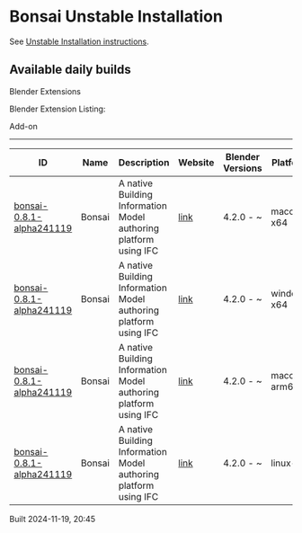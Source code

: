 # Bonsai Unstable Installation

See [Unstable Installation instructions](https://docs.bonsaibim.org/guides/development/installation.html#unstable-installation).

## Available daily builds




Blender Extensions


Blender Extension Listing:


Add\-on




---




| ID | Name | Description | Website | Blender Versions | Platforms | Size |
| --- | --- | --- | --- | --- | --- | --- |
| [bonsai\-0\.8\.1\-alpha241119](https://github.com/IfcOpenShell/IfcOpenShell/releases/download/bonsai-0.8.1-alpha2411192040/bonsai_py311-0.8.1-alpha241119-macos-x64.zip?repository=https://raw.githubusercontent.com/IfcOpenShell/bonsai_unstable_repo/main/index.json&blender_version_min=4.2.0&platforms=macos-x64) | Bonsai | A native Building Information Model authoring platform using IFC | [link](https://bonsaibim.org/) | 4\.2\.0 \- \~ | macos\-x64 | 101\.0MB |
| [bonsai\-0\.8\.1\-alpha241119](https://github.com/IfcOpenShell/IfcOpenShell/releases/download/bonsai-0.8.1-alpha2411192040/bonsai_py311-0.8.1-alpha241119-windows-x64.zip?repository=https://raw.githubusercontent.com/IfcOpenShell/bonsai_unstable_repo/main/index.json&blender_version_min=4.2.0&platforms=windows-x64) | Bonsai | A native Building Information Model authoring platform using IFC | [link](https://bonsaibim.org/) | 4\.2\.0 \- \~ | windows\-x64 | 80\.6MB |
| [bonsai\-0\.8\.1\-alpha241119](https://github.com/IfcOpenShell/IfcOpenShell/releases/download/bonsai-0.8.1-alpha2411192040/bonsai_py311-0.8.1-alpha241119-macos-arm64.zip?repository=https://raw.githubusercontent.com/IfcOpenShell/bonsai_unstable_repo/main/index.json&blender_version_min=4.2.0&platforms=macos-arm64) | Bonsai | A native Building Information Model authoring platform using IFC | [link](https://bonsaibim.org/) | 4\.2\.0 \- \~ | macos\-arm64 | 101\.6MB |
| [bonsai\-0\.8\.1\-alpha241119](https://github.com/IfcOpenShell/IfcOpenShell/releases/download/bonsai-0.8.1-alpha2411192040/bonsai_py311-0.8.1-alpha241119-linux-x64.zip?repository=https://raw.githubusercontent.com/IfcOpenShell/bonsai_unstable_repo/main/index.json&blender_version_min=4.2.0&platforms=linux-x64) | Bonsai | A native Building Information Model authoring platform using IFC | [link](https://bonsaibim.org/) | 4\.2\.0 \- \~ | linux\-x64 | 108\.2MB |


Built 2024\-11\-19, 20:45




